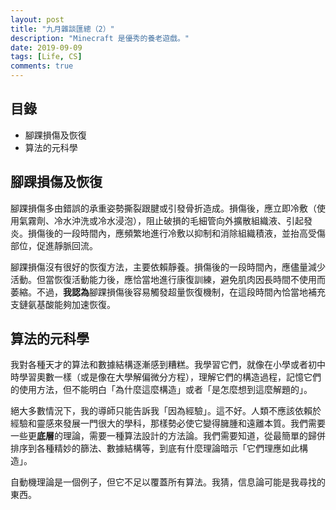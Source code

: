 ```yaml
---
layout: post
title: "九月雜談匯總（2）"
description: "Minecraft 是優秀的養老遊戲。"
date: 2019-09-09
tags: [Life, CS]
comments: true
---
```


## 目錄

+ 腳踝損傷及恢復
+ 算法的元科學

## 腳踝損傷及恢復

腳踝損傷多由錯誤的承重姿勢撕裂跟腱或引發骨折造成。損傷後，應立即冷敷（使用氣霧劑、冷水沖洗或冷水浸泡），阻止破損的毛細管向外擴散組織液、引起發炎。損傷後的一段時間內，應頻繁地進行冷敷以抑制和消除組織積液，並抬高受傷部位，促進靜脈回流。

腳踝損傷沒有很好的恢復方法，主要依賴靜養。損傷後的一段時間內，應儘量減少活動。但當恢復活動能力後，應恰當地進行康復訓練，避免肌肉因長時間不使用而萎縮。不過，**我認為**腳踝損傷後容易觸發超量恢復機制，在這段時間內恰當地補充支鏈氨基酸能夠加速恢復。

## 算法的元科學

我對各種天才的算法和數據結構逐漸感到糟糕。我學習它們，就像在小學或者初中時學習奧數一樣（或是像在大學解偏微分方程），理解它們的構造過程，記憶它們的使用方法，但不能明白「為什麼這麼構造」或者「是怎麼想到這麼解題的」。

絕大多數情況下，我的導師只能告訴我「因為經驗」。這不好。人類不應該依賴於經驗和靈感來發展一門很大的學科，那樣勢必使它變得臃腫和遠離本質。我們需要一些更**底層**的理論，需要一種算法設計的方法論。我們需要知道，從最簡單的歸併排序到各種精妙的篩法、數據結構等，到底有什麼理論暗示「它們理應如此構造」。

自動機理論是一個例子，但它不足以覆蓋所有算法。我猜，信息論可能是我尋找的東西。


